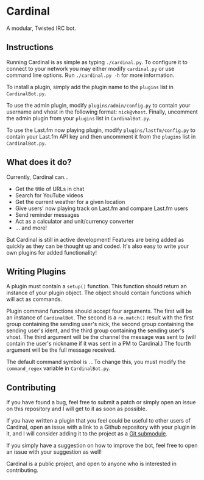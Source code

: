 Cardinal
========
A modular, Twisted IRC bot.

Instructions
------------
Running Cardinal is as simple as typing `./cardinal.py`. To configure it to connect to your network you may either modify `cardinal.py` or use command line options. Run `./cardinal.py -h` for more information.

To install a plugin, simply add the plugin name to the `plugins` list in `CardinalBot.py`.

To use the admin plugin, modify `plugins/admin/config.py` to contain your username and vhost in the following format: `nick@vhost`. Finally, uncomment the admin plugin from your `plugins` list in `CardinalBot.py`. 

To use the Last.fm now playing plugin, modify `plugins/lastfm/config.py` to contain your Last.fm API key and then uncomment it from the `plugins` list in `CardinalBot.py`.

What does it do?
----------------
Currently, Cardinal can...

* Get the title of URLs in chat
* Search for YouTube videos
* Get the current weather for a given location
* Give users' now playing track on Last.fm and compare Last.fm users
* Send reminder messages
* Act as a calculator and unit/currency converter
* ... and more!

But Cardinal is still in active development! Features are being added as quickly as they can be thought up and coded. It's also easy to write your own plugins for added functionality!

Writing Plugins
---------------
A plugin must contain a `setup()` function. This function should return an instance of your plugin object. The object should contain functions which will act as commands.

Plugin command functions should accept four arguments. The first will be an instance of `CardinalBot`. The second is a `re.match()` result with the first group containing the sending user's nick, the second group containing the sending user's ident, and the third group containing the sending user's vhost. The third argument will be the channel the message was sent to (will contain the user's nickname if it was sent in a PM to Cardinal.) The fourth argument will be the full message received.

The default command symbol is `.`. To change this, you must modify the `command_regex` variable in `CardinalBot.py`.

Contributing
------------
If you have found a bug, feel free to submit a patch or simply open an issue on this repository and I will get to it as soon as possible.

If you have written a plugin that you feel could be useful to other users of Cardinal, open an issue with a link to a Github repository with your plugin in it, and I will consider adding it to the project as a [Git submodule](http://git-scm.com/book/en/Git-Tools-Submodules).

If you simply have a suggestion on how to improve the bot, feel free to open an issue with your suggestion as well!

Cardinal is a public project, and open to anyone who is interested in contributing.
